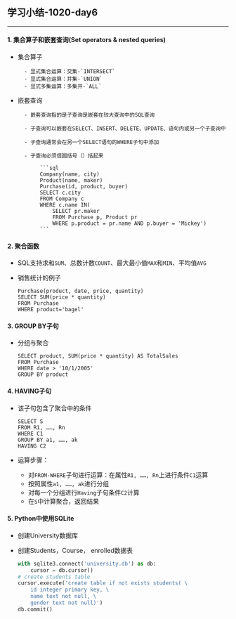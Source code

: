 ## 学习小结-1020-day6
---

#### 1. 集合算子和嵌套查询(Set operators & nested queries)

   - 集合算子

           - 显式集合运算：交集-`INTERSECT`
           - 显式集合运算：并集-`UNION`
           - 显式多集运算：多集并-`ALL`

   - 嵌套查询

           - 嵌套查询指的是子查询是嵌套在较大查询中的SQL查询

           - 子查询可以嵌套在SELECT、INSERT、DELETE、UPDATE、语句内或另一个子查询中

           - 子查询通常会在另一个SELECT语句的WHERE子句中添加

           - 子查询必须倍圆括号（）括起来

                ```sql
                Company(name, city)
                Product(name, maker)
                Purchase(id, product, buyer)
                SELECT c.city
                FROM Company c
                WHERE c.name IN(
                	SELECT pr.maker
                	FROM Purchase p, Product pr
                	WHERE p.product = pr.name AND p.buyer = 'Mickey')
                ```

#### 2. 聚合函数

- SQL支持求和`SUM`、总数计数`COUNT`、最大最小值`MAX`和`MIN`、平均值`AVG`

- 销售统计的例子

  ```sqlite
  Purchase(product, date, price, quantity)
  SELECT SUM(price * quantity)
  FROM Purchase
  WHERE product='bagel'
  ```

#### 3. GROUP BY子句

 - 分组与聚合

    ```sqlite
    SELECT product, SUM(price * quantity) AS TotalSales
    FROM Purchase
    WHERE date > '10/1/2005'
    GROUP BY product
    ```

#### 4. HAVING子句

- 该子句包含了聚合中的条件

  ```sqlite
  SELECT S
  FROM R1, ……, Rn
  WHERE C1
  GROUP BY a1, ……, ak
  HAVING C2
  ```

- 运算步骤：

  - 对`FROM-WHERE`子句进行运算：在属性`R1, ……, Rn`上进行条件`C1`运算
  - 按照属性`a1, ……, ak`进行分组
  - 对每一个分组进行`Having`子句条件`C2`计算
  - 在`S`中计算聚合，返回结果

#### 5. Python中使用SQLite

- 创建University数据库

- 创建Students，Course， enrolled数据表

  ```python
  with sqlite3.connect('university.db') as db:
      cursor = db.cursor()
  # create students table
  cursor.execute('create table if not exists students( \
      id integer primary key, \
      name text not null, \
      gender text not null)')
  db.commit()
  ```

